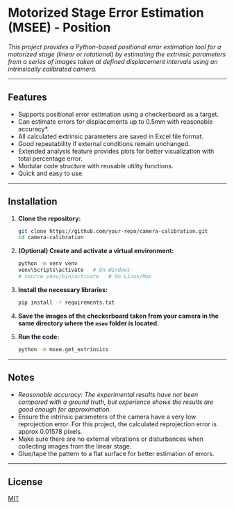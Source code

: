 # Motorized Stage Error Estimation (MSEE) - Position
*This project provides a Python-based positional error estimation tool for a motorized stage (linear or rotational) by estimating the extrinsic parameters from a series of images taken at defined displacement intervals using an intrinsically calibrated camera.*

---

## Features

- Supports positional error estimation using a checkerboard as a target.
- Can estimate errors for displacements up to 0.5mm with reasonable accuracy*.
- All calculated extrinsic parameters are saved in Excel file format.
- Good repeatability if external conditions remain unchanged.
- Extended analysis feature provides plots for better visualization with total percentage error.
- Modular code structure with reusable utility functions.
- Quick and easy to use.

---

## Installation

1. **Clone the repository:**
    ```bash
    git clone https://github.com/your-repo/camera-calibration.git
    cd camera-calibration
    ```

2. **(Optional) Create and activate a virtual environment:**
    ```bash
    python -m venv venv
    venv\Scripts\activate   # On Windows
    # source venv/bin/activate   # On Linux/Mac
    ```

3. **Install the necessary libraries:**
    ```bash
    pip install -r requirements.txt
    ```

4. **Save the images of the checkerboard taken from your camera in the same directory where the `msee` folder is located.**

5. **Run the code:**
    ```bash
    python -m msee.get_extrinsics
    ```

---

## Notes

- *Reasonable accuracy: The experimental results have not been compared with a ground truth, but experience shows the results are good enough for approximation.*
- Ensure the intrinsic parameters of the camera have a very low reprojection error. For this project, the calculated reprojection error is approx 0.01578 pixels.
- Make sure there are no external vibrations or disturbances when collecting images from the linear stage.
- Glue/tape the pattern to a flat surface for better estimation of errors.

---

## License

[MIT](LICENSE)
